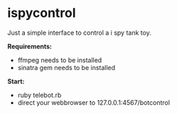 ispycontrol
===========

Just a simple interface to control a i spy tank toy.<br>

**Requirements:**

 - ffmpeg needs to be installed
 - sinatra gem needs to be installed
  
**Start:**<br>

 - ruby telebot.rb
 - direct your webbrowser to 127.0.0.1:4567/botcontrol




